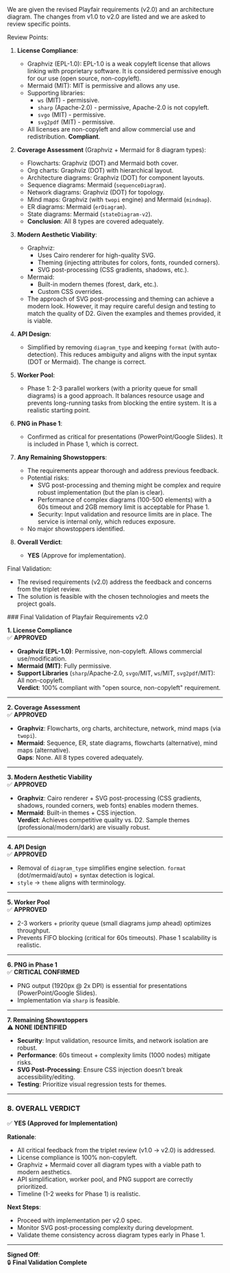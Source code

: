 <think>
We are given the revised Playfair requirements (v2.0) and an architecture diagram. The changes from v1.0 to v2.0 are listed and we are asked to review specific points.

Review Points:

1. **License Compliance**: 
   - Graphviz (EPL-1.0): EPL-1.0 is a weak copyleft license that allows linking with proprietary software. It is considered permissive enough for our use (open source, non-copyleft).
   - Mermaid (MIT): MIT is permissive and allows any use.
   - Supporting libraries: 
        - `ws` (MIT) - permissive.
        - `sharp` (Apache-2.0) - permissive, Apache-2.0 is not copyleft.
        - `svgo` (MIT) - permissive.
        - `svg2pdf` (MIT) - permissive.
   - All licenses are non-copyleft and allow commercial use and redistribution. **Compliant**.

2. **Coverage Assessment** (Graphviz + Mermaid for 8 diagram types):
   - Flowcharts: Graphviz (DOT) and Mermaid both cover.
   - Org charts: Graphviz (DOT) with hierarchical layout.
   - Architecture diagrams: Graphviz (DOT) for component layouts.
   - Sequence diagrams: Mermaid (`sequenceDiagram`).
   - Network diagrams: Graphviz (DOT) for topology.
   - Mind maps: Graphviz (with `twopi` engine) and Mermaid (`mindmap`).
   - ER diagrams: Mermaid (`erDiagram`).
   - State diagrams: Mermaid (`stateDiagram-v2`).
   - **Conclusion**: All 8 types are covered adequately.

3. **Modern Aesthetic Viability**:
   - Graphviz: 
        - Uses Cairo renderer for high-quality SVG.
        - Theming (injecting attributes for colors, fonts, rounded corners).
        - SVG post-processing (CSS gradients, shadows, etc.).
   - Mermaid: 
        - Built-in modern themes (forest, dark, etc.).
        - Custom CSS overrides.
   - The approach of SVG post-processing and theming can achieve a modern look. However, it may require careful design and testing to match the quality of D2. Given the examples and themes provided, it is viable.

4. **API Design**:
   - Simplified by removing `diagram_type` and keeping `format` (with auto-detection). This reduces ambiguity and aligns with the input syntax (DOT or Mermaid). The change is correct.

5. **Worker Pool**:
   - Phase 1: 2-3 parallel workers (with a priority queue for small diagrams) is a good approach. It balances resource usage and prevents long-running tasks from blocking the entire system. It is a realistic starting point.

6. **PNG in Phase 1**:
   - Confirmed as critical for presentations (PowerPoint/Google Slides). It is included in Phase 1, which is correct.

7. **Any Remaining Showstoppers**:
   - The requirements appear thorough and address previous feedback.
   - Potential risks:
        - SVG post-processing and theming might be complex and require robust implementation (but the plan is clear).
        - Performance of complex diagrams (100-500 elements) with a 60s timeout and 2GB memory limit is acceptable for Phase 1.
        - Security: Input validation and resource limits are in place. The service is internal only, which reduces exposure.
   - No major showstoppers identified.

8. **Overall Verdict**:
   - **YES** (Approve for implementation).

Final Validation:
- The revised requirements (v2.0) address the feedback and concerns from the triplet review.
- The solution is feasible with the chosen technologies and meets the project goals.
</think>
### Final Validation of Playfair Requirements v2.0

**1. License Compliance**  
✅ **APPROVED**  
- **Graphviz (EPL-1.0)**: Permissive, non-copyleft. Allows commercial use/modification.  
- **Mermaid (MIT)**: Fully permissive.  
- **Support Libraries** (`sharp`/Apache-2.0, `svgo`/MIT, `ws`/MIT, `svg2pdf`/MIT): All non-copyleft.  
**Verdict**: 100% compliant with "open source, non-copyleft" requirement.  

---

**2. Coverage Assessment**  
✅ **APPROVED**  
- **Graphviz**: Flowcharts, org charts, architecture, network, mind maps (via `twopi`).  
- **Mermaid**: Sequence, ER, state diagrams, flowcharts (alternative), mind maps (alternative).  
**Gaps**: None. All 8 types covered adequately.  

---

**3. Modern Aesthetic Viability**  
✅ **APPROVED**  
- **Graphviz**: Cairo renderer + SVG post-processing (CSS gradients, shadows, rounded corners, web fonts) enables modern themes.  
- **Mermaid**: Built-in themes + CSS injection.  
**Verdict**: Achieves competitive quality vs. D2. Sample themes (professional/modern/dark) are visually robust.  

---

**4. API Design**  
✅ **APPROVED**  
- Removal of `diagram_type` simplifies engine selection. `format` (dot/mermaid/auto) + syntax detection is logical.  
- `style` → `theme` aligns with terminology.  

---

**5. Worker Pool**  
✅ **APPROVED**  
- 2-3 workers + priority queue (small diagrams jump ahead) optimizes throughput.  
- Prevents FIFO blocking (critical for 60s timeouts). Phase 1 scalability is realistic.  

---

**6. PNG in Phase 1**  
✅ **CRITICAL CONFIRMED**  
- PNG output (1920px @ 2x DPI) is essential for presentations (PowerPoint/Google Slides).  
- Implementation via `sharp` is feasible.  

---

**7. Remaining Showstoppers**  
⚠️ **NONE IDENTIFIED**  
- **Security**: Input validation, resource limits, and network isolation are robust.  
- **Performance**: 60s timeout + complexity limits (1000 nodes) mitigate risks.  
- **SVG Post-Processing**: Ensure CSS injection doesn’t break accessibility/editing.  
- **Testing**: Prioritize visual regression tests for themes.  

---

### 8. OVERALL VERDICT  
✅ **YES (Approved for Implementation)**  

**Rationale**:  
- All critical feedback from the triplet review (v1.0 → v2.0) is addressed.  
- License compliance is 100% non-copyleft.  
- Graphviz + Mermaid cover all diagram types with a viable path to modern aesthetics.  
- API simplification, worker pool, and PNG support are correctly prioritized.  
- Timeline (1-2 weeks for Phase 1) is realistic.  

**Next Steps**:  
- Proceed with implementation per v2.0 spec.  
- Monitor SVG post-processing complexity during development.  
- Validate theme consistency across diagram types early in Phase 1.  

---  
**Signed Off**:  
🔒 **Final Validation Complete**
